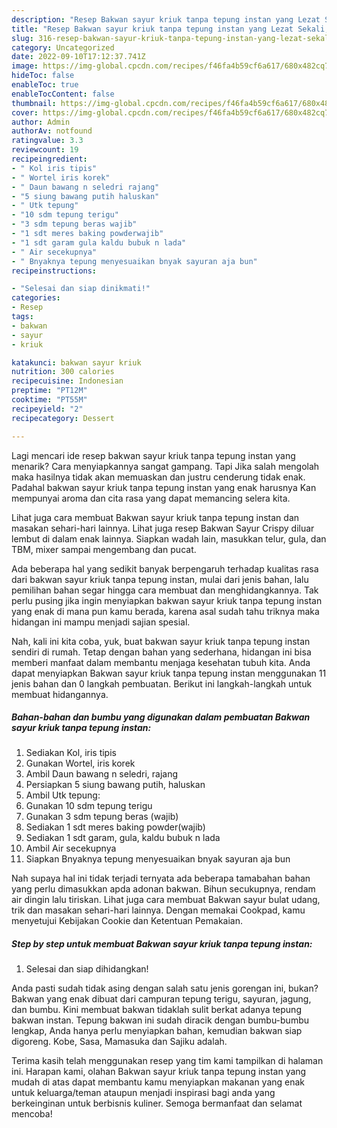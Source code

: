 ```yaml
---
description: "Resep Bakwan sayur kriuk tanpa tepung instan yang Lezat Sekali, Buat Buka Puasa Lezat"
title: "Resep Bakwan sayur kriuk tanpa tepung instan yang Lezat Sekali, Buat Buka Puasa Lezat"
slug: 316-resep-bakwan-sayur-kriuk-tanpa-tepung-instan-yang-lezat-sekali-buat-buka-puasa-lezat
category: Uncategorized
date: 2022-09-10T17:12:37.741Z
image: https://img-global.cpcdn.com/recipes/f46fa4b59cf6a617/680x482cq70/bakwan-sayur-kriuk-tanpa-tepung-instan-foto-resep-utama.jpg
hideToc: false
enableToc: true
enableTocContent: false
thumbnail: https://img-global.cpcdn.com/recipes/f46fa4b59cf6a617/680x482cq70/bakwan-sayur-kriuk-tanpa-tepung-instan-foto-resep-utama.jpg
cover: https://img-global.cpcdn.com/recipes/f46fa4b59cf6a617/680x482cq70/bakwan-sayur-kriuk-tanpa-tepung-instan-foto-resep-utama.jpg
author: Admin
authorAv: notfound
ratingvalue: 3.3
reviewcount: 19
recipeingredient:
- " Kol iris tipis"
- " Wortel iris korek"
- " Daun bawang n seledri rajang"
- "5 siung bawang putih haluskan"
- " Utk tepung"
- "10 sdm tepung terigu"
- "3 sdm tepung beras wajib"
- "1 sdt meres baking powderwajib"
- "1 sdt garam gula kaldu bubuk n lada"
- " Air secekupnya"
- " Bnyaknya tepung menyesuaikan bnyak sayuran aja bun"
recipeinstructions:

- "Selesai dan siap dinikmati!"
categories:
- Resep
tags:
- bakwan
- sayur
- kriuk

katakunci: bakwan sayur kriuk 
nutrition: 300 calories
recipecuisine: Indonesian
preptime: "PT12M"
cooktime: "PT55M"
recipeyield: "2"
recipecategory: Dessert

---
```



Lagi mencari ide resep bakwan sayur kriuk tanpa tepung instan yang menarik? Cara menyiapkannya sangat gampang. Tapi Jika salah mengolah maka hasilnya tidak akan memuaskan dan justru cenderung tidak enak. Padahal bakwan sayur kriuk tanpa tepung instan yang enak harusnya Kan mempunyai aroma dan cita rasa yang dapat memancing selera kita.


Lihat juga cara membuat Bakwan sayur kriuk tanpa tepung instan dan masakan sehari-hari lainnya. Lihat juga resep Bakwan Sayur Crispy diluar lembut di dalam enak lainnya. Siapkan wadah lain, masukkan telur, gula, dan TBM, mixer sampai mengembang dan pucat.

Ada beberapa hal yang sedikit banyak berpengaruh terhadap kualitas rasa dari bakwan sayur kriuk tanpa tepung instan, mulai dari jenis bahan, lalu pemilihan bahan segar hingga cara membuat dan menghidangkannya. Tak perlu pusing jika ingin menyiapkan bakwan sayur kriuk tanpa tepung instan yang enak di mana pun kamu berada, karena asal sudah tahu triknya maka hidangan ini mampu menjadi sajian spesial.


Nah, kali ini kita coba, yuk, buat bakwan sayur kriuk tanpa tepung instan sendiri di rumah. Tetap dengan bahan yang sederhana, hidangan ini bisa memberi manfaat dalam membantu menjaga kesehatan tubuh kita. Anda dapat menyiapkan Bakwan sayur kriuk tanpa tepung instan menggunakan 11 jenis bahan dan 0 langkah pembuatan. Berikut ini langkah-langkah untuk membuat hidangannya.

<!--inarticleads1-->

##### Bahan-bahan dan bumbu yang digunakan dalam pembuatan Bakwan sayur kriuk tanpa tepung instan:

1. Sediakan  Kol, iris tipis
1. Gunakan  Wortel, iris korek
1. Ambil  Daun bawang n seledri, rajang
1. Persiapkan 5 siung bawang putih, haluskan
1. Ambil  Utk tepung:
1. Gunakan 10 sdm tepung terigu
1. Gunakan 3 sdm tepung beras (wajib)
1. Sediakan 1 sdt meres baking powder(wajib)
1. Sediakan 1 sdt garam, gula, kaldu bubuk n lada
1. Ambil  Air secekupnya
1. Siapkan  Bnyaknya tepung menyesuaikan bnyak sayuran aja bun


Nah supaya hal ini tidak terjadi ternyata ada beberapa tamabahan bahan yang perlu dimasukkan apda adonan bakwan. Bihun secukupnya, rendam air dingin lalu tiriskan. Lihat juga cara membuat Bakwan sayur bulat udang, trik dan masakan sehari-hari lainnya. Dengan memakai Cookpad, kamu menyetujui Kebijakan Cookie dan Ketentuan Pemakaian. 

<!--inarticleads2-->

##### Step by step untuk membuat Bakwan sayur kriuk tanpa tepung instan:


1. Selesai dan siap dihidangkan!

Anda pasti sudah tidak asing dengan salah satu jenis gorengan ini, bukan? Bakwan yang enak dibuat dari campuran tepung terigu, sayuran, jagung, dan bumbu. Kini membuat bakwan tidaklah sulit berkat adanya tepung bakwan instan. Tepung bakwan ini sudah diracik dengan bumbu-bumbu lengkap, Anda hanya perlu menyiapkan bahan, kemudian bakwan siap digoreng. Kobe, Sasa, Mamasuka dan Sajiku adalah. 

Terima kasih telah menggunakan resep yang tim kami tampilkan di halaman ini. Harapan kami, olahan Bakwan sayur kriuk tanpa tepung instan yang mudah di atas dapat membantu kamu menyiapkan makanan yang enak untuk keluarga/teman ataupun menjadi inspirasi bagi anda yang berkeinginan untuk berbisnis kuliner. Semoga bermanfaat dan selamat mencoba!
